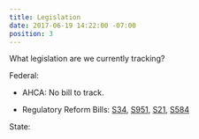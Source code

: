 ```yaml
---
title: Legislation
date: 2017-06-19 14:22:00 -07:00
position: 3
---
```


What legislation are we currently tracking?

Federal:

* AHCA: No bill to track.

* Regulatory Reform Bills: [S34](https://www.congress.gov/bill/115th-congress/senate-bill/34?q=%7B%22search%22%3A%5B%22s+34%22%5D%7D&r=1), [S951](https://www.congress.gov/bill/115th-congress/senate-bill/951?q=%7B%22search%22%3A%5B%22s+951%22%5D%7D&r=1), [S21](https://www.congress.gov/bill/115th-congress/senate-bill/21?q=%7B%22search%22%3A%5B%22s+21%22%5D%7D&r=1), [S584](https://www.congress.gov/bill/115th-congress/senate-bill/584?q=%7B%22search%22%3A%5B%22s+584%22%5D%7D&r=1)

State:
